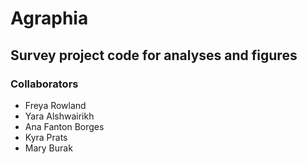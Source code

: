 # Agraphia
## Survey project code for analyses and figures

### Collaborators
- Freya Rowland
- Yara Alshwairikh
- Ana Fanton Borges
- Kyra Prats
- Mary Burak

